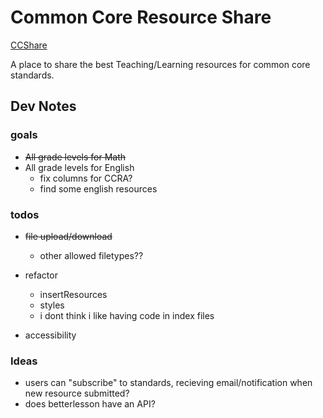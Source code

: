 # Common Core Resource Share

[CCShare](https://ccshare.herokuapp.com/cc/)

A place to share the best Teaching/Learning resources for common core standards.

## Dev Notes

### goals

- <s>All grade levels for Math</s>
- All grade levels for English
  - fix columns for CCRA?
  - find some english resources

### todos
- <s>file upload/download</s>
  - other allowed filetypes??

- refactor
  - insertResources
  - styles
  - i dont think i like having code in index files

- accessibility

### Ideas
- users can "subscribe" to standards,
  recieving email/notification when new resource submitted?
- does betterlesson have an API?

